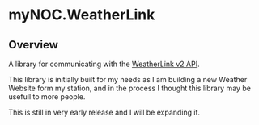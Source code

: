 # myNOC.WeatherLink

## Overview

A library for communicating with the [WeatherLink v2 API](https://weatherlink.github.io/v2-api/).

This library is initially built for my needs as I am building a new Weather Website form my station, and in the process I thought this library may be usefull to more people.

This is still in very early release and I will be expanding it.